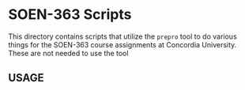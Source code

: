 # SOEN-363 Scripts

This directory contains scripts that utilize the `prepro` tool to do various
things for the SOEN-363 course assignments at Concordia University. These are
not needed to use the tool


## USAGE
